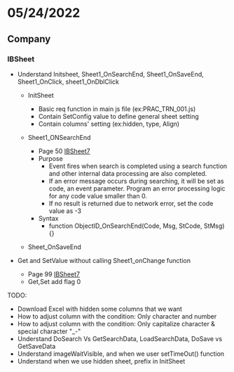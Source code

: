 # 05/24/2022

## Company

### IBSheet

- Understand Initsheet, Sheet1_OnSearchEnd, Sheet1_OnSaveEnd, Sheet1_OnClick,
  sheet1_OnDblClick

  - InitSheet
    - Basic req function in main js file (ex:PRAC_TRN_001.js)
    - Contain SetConfig value to define general sheet setting
    - Contain columns' setting (ex:hidden, type, Align)

  - Sheet1_ONSearchEnd
    - Page 50 [IBSheet7](../../docs/(ENG)%20IBSheet7%20API%20Guide.pdf)
    - Purpose
      - Event fires when search is completed using a search function and other
        internal data processing are also completed.
      - If an error message occurs during searching, it will be set as code, an
        event parameter. Program an error processing logic for any code value
        smaller than 0.
      - If no result is returned due to network error, set the code value as -3
    - Syntax
      - function ObjectID_OnSearchEnd(Code, Msg, StCode, StMsg){}

  - Sheet_OnSaveEnd

- Get and SetValue without calling Sheet1_onChange function
  - Page 99 [IBSheet7](../../docs/(ENG)%20IBSheet7%20API%20Guide.pdf)
  - Get,Set add flag 0

TODO:

- Download Excel with hidden some columns that we want
- How to adjust column with the condition: Only character and number
- How to adjust column with the condition: Only capitalize character & special
  character "_-"
- Understand DoSearch Vs GetSearchData, LoadSearchData, DoSave vs GetSaveData
- Understand imageWaitVisible, and when we user setTimeOut() function
- Understand when we use hidden sheet, prefix in InitSheet
